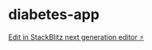# diabetes-app

[Edit in StackBlitz next generation editor ⚡️](https://stackblitz.com/~/github.com/mohansree14/diabetes-app)